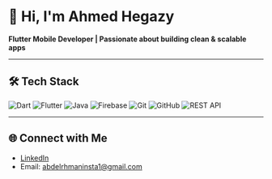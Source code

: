 # 👋 Hi, I'm Ahmed Hegazy

**Flutter Mobile Developer | Passionate about building clean & scalable apps**

---

## 🛠 Tech Stack

![Dart](https://img.shields.io/badge/Dart-0175C2?style=for-the-badge&logo=dart&logoColor=white)
![Flutter](https://img.shields.io/badge/Flutter-02569B?style=for-the-badge&logo=flutter&logoColor=white)
![Java](https://img.shields.io/badge/Java-ED8B00?style=for-the-badge&logo=openjdk&logoColor=white)
![Firebase](https://img.shields.io/badge/Firebase-FFCA28?style=for-the-badge&logo=firebase&logoColor=black)
![Git](https://img.shields.io/badge/Git-F05032?style=for-the-badge&logo=git&logoColor=white)
![GitHub](https://img.shields.io/badge/Github-F05032?style=for-the-badge&logo=github&logoColor=black)
![REST API](https://img.shields.io/badge/REST_API-FF6C37?style=for-the-badge&logo=rest-api&logoColor=white)

---

## 🌐 Connect with Me

- [LinkedIn](https://www.linkedin.com/in/abdelrhman-hany-902372216/)
- Email: abdelrhmaninsta1@gmail.com
